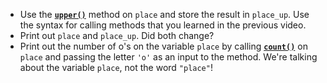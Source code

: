 + Use the [**`upper()`**](https://docs.python.org/3/library/stdtypes.html#str.upper) method on `place` and store the result in `place_up`. Use the syntax for calling methods that you learned in the previous video.
+ Print out `place` and `place_up`. Did both change?
+ Print out the number of o's on the variable `place` by calling [**`count()`**](https://docs.python.org/3/library/stdtypes.html#str.count) on `place` and passing the letter `'o'` as an input to the method. We're talking about the variable `place`, not the word `"place"`!